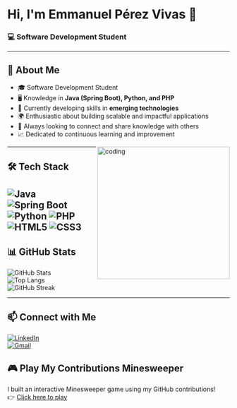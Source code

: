 # Hi, I'm Emmanuel Pérez Vivas 👋  
### 💻 Software Development Student  

---

## 🚀 About Me
- 🎓 Software Development Student  
- 🖥️ Knowledge in **Java (Spring Boot), Python, and PHP**  
- 🌱 Currently developing skills in **emerging technologies**  
- 🌍 Enthusiastic about building scalable and impactful applications
- 🤝 Always looking to connect and share knowledge with others
- 📈 Dedicated to continuous learning and improvement
<img align="right" alt="coding" width="300" src="https://media.giphy.com/media/qgQUggAC3Pfv687qPC/giphy.gif"/>

---

## 🛠️ Tech Stack
![Java](https://img.shields.io/badge/Java-ED8B00?style=for-the-badge&logo=openjdk&logoColor=white)
![Spring Boot](https://img.shields.io/badge/Spring_Boot-6DB33F?style=for-the-badge&logo=spring&logoColor=white)
![Python](https://img.shields.io/badge/Python-3776AB?style=for-the-badge&logo=python&logoColor=white)
![PHP](https://img.shields.io/badge/PHP-777BB4?style=for-the-badge&logo=php&logoColor=white)
![HTML5](https://img.shields.io/badge/HTML5-E34F26?style=for-the-badge&logo=html5&logoColor=white)
![CSS3](https://img.shields.io/badge/CSS3-1572B6?style=for-the-badge&logo=css3&logoColor=white)
---

## 📊 GitHub Stats
![GitHub Stats](https://github-readme-stats.vercel.app/api?username=proprato123&show_icons=true&theme=tokyonight)  
![Top Langs](https://github-readme-stats.vercel.app/api/top-langs/?username=proprato123&layout=compact&theme=tokyonight)  
![GitHub Streak](https://github-readme-streak-stats.herokuapp.com/?user=proprato123&theme=tokyonight)

---
## 📫 Connect with Me
[![LinkedIn](https://img.shields.io/badge/LinkedIn-0A66C2?style=for-the-badge&logo=linkedin&logoColor=white)](https://www.linkedin.com/in/emmanuel-p%C3%A9rez-vivas-2459611a7/)  
[![Gmail](https://img.shields.io/badge/Gmail-D14836?style=for-the-badge&logo=gmail&logoColor=white)](mailto:emmanuelperezvivas@gmail.com)

## 🎮 Play My Contributions Minesweeper

I built an interactive Minesweeper game using my GitHub contributions!  
👉 [Click here to play](https://proprato123.github.io/Busca-minas/)
